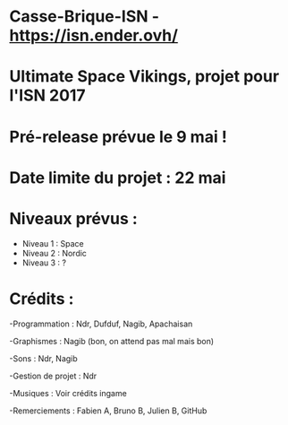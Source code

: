 # Casse-Brique-ISN - https://isn.ender.ovh/
# Ultimate Space Vikings, projet pour l'ISN 2017
# Pré-release prévue le 9 mai !
# Date limite du projet : 22 mai

# Niveaux prévus :
  - Niveau 1 : Space
  - Niveau 2 : Nordic
  - Niveau 3 : ?

# Crédits :

-Programmation : Ndr, Dufduf, Nagib, Apachaisan

-Graphismes : Nagib (bon, on attend pas mal mais bon)

-Sons : Ndr, Nagib

-Gestion de projet : Ndr

-Musiques : Voir crédits ingame

-Remerciements : Fabien A, Bruno B, Julien B, GitHub